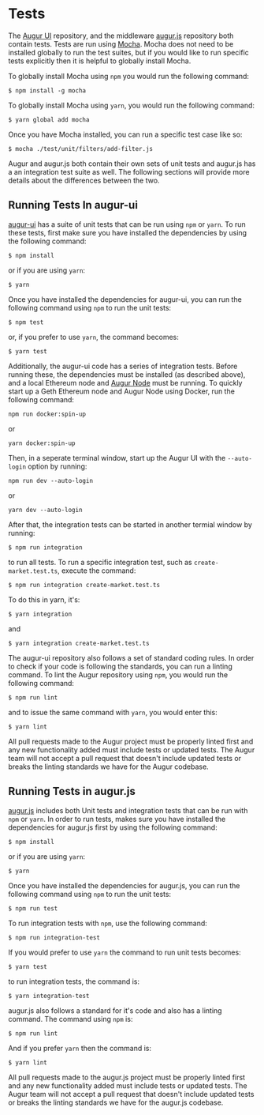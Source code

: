 Tests
=====
The [Augur UI](https://github.com/AugurProject/augur-ui) repository, and the middleware [augur.js](https://github.com/AugurProject/augur.js) repository both contain tests. Tests are run using [Mocha](http://mochajs.org/). Mocha does not need to be installed globally to run the test suites, but if you would like to run specific tests explicitly then it is helpful to globally install Mocha.

To globally install Mocha using `npm` you would run the following command:

`$ npm install -g mocha`

To globally install Mocha using `yarn`, you would run the following command:

`$ yarn global add mocha`

Once you have Mocha installed, you can run a specific test case like so:

`$ mocha ./test/unit/filters/add-filter.js`

Augur and augur.js both contain their own sets of unit tests and augur.js has a an integration test suite as well. The following sections will provide more details about the differences between the two.

Running Tests In augur-ui
-------------------------
[augur-ui](https://github.com/AugurProject/augur-ui) has a suite of unit tests that can be run using `npm` or `yarn`. To run these tests, first make sure you have installed the dependencies by using the following command:

`$ npm install`

or if you are using `yarn`:

`$ yarn`

Once you have installed the dependencies for augur-ui, you can run the following command using `npm` to run the unit tests:

`$ npm test`

or, if you prefer to use `yarn`, the command becomes:

`$ yarn test`

Additionally, the augur-ui code has a series of integration tests. Before running these, the dependencies must be installed (as described above), and a local Ethereum node and [Augur Node](#augur-node) must be running. To quickly start up a Geth Ethereum node and Augur Node using Docker, run the following command:

`npm run docker:spin-up`

or 

`yarn docker:spin-up`

Then, in a seperate terminal window, start up the Augur UI with the `--auto-login` option by running:

`npm run dev --auto-login`

or 

`yarn dev --auto-login`

After that, the integration tests can be started in another termial window by running:

`$ npm run integration`

to run all tests. To run a specific integration test, such as `create-market.test.ts`, execute the command:

`$ npm run integration create-market.test.ts`

To do this in yarn, it's:

`$ yarn integration`

and 

`$ yarn integration create-market.test.ts`

The augur-ui repository also follows a set of standard coding rules. In order to check if your code is following the standards, you can run a linting command. To lint the Augur repository using `npm`, you would run the following command:

`$ npm run lint`

and to issue the same command with `yarn`, you would enter this:

`$ yarn lint`

<aside class="notice">All pull requests made to the Augur project must be properly linted first and any new functionality added must include tests or updated tests. The Augur team will not accept a pull request that doesn't include updated tests or breaks the linting standards we have for the Augur codebase.</aside>

Running Tests in augur.js
-------------------------
[augur.js](https://github.com/AugurProject/augur.js) includes both Unit tests and integration tests that can be run with `npm` or `yarn`. In order to run tests, makes sure you have installed the dependencies for augur.js first by using the following command:

`$ npm install`

or if you are using `yarn`:

`$ yarn`

Once you have installed the dependencies for augur.js, you can run the following command using `npm` to run the unit tests:

`$ npm run test`

To run integration tests with `npm`, use the following command:

`$ npm run integration-test`

If you would prefer to use `yarn` the command to run unit tests becomes:

`$ yarn test`

to run integration tests, the command is:

`$ yarn integration-test`

augur.js also follows a standard for it's code and also has a linting command. The command using `npm` is:

`$ npm run lint`

And if you prefer `yarn` then the command is:

`$ yarn lint`

<aside class="notice">All pull requests made to the augur.js project must be properly linted first and any new functionality added must include tests or updated tests. The Augur team will not accept a pull request that doesn't include updated tests or breaks the linting standards we have for the augur.js codebase.</aside>
